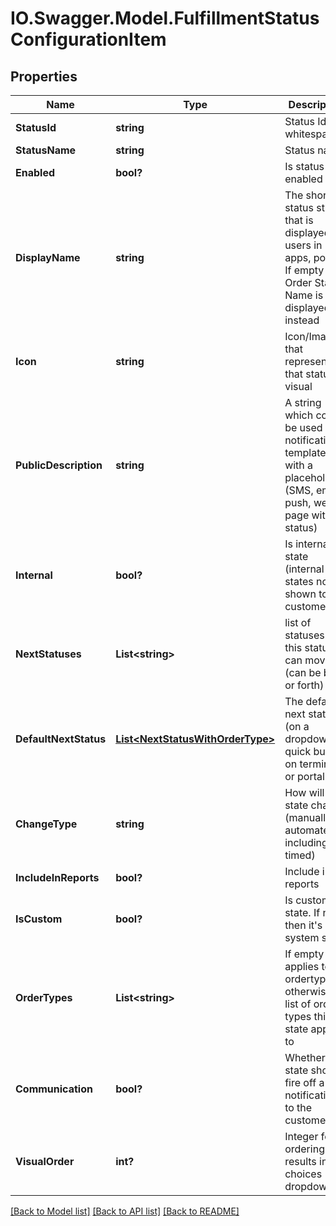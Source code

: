 # IO.Swagger.Model.FulfillmentStatusConfigurationItem
## Properties

Name | Type | Description | Notes
------------ | ------------- | ------------- | -------------
**StatusId** | **string** | Status Id (no whitespaces) | [optional] 
**StatusName** | **string** | Status name | [optional] 
**Enabled** | **bool?** | Is status enabled | [optional] 
**DisplayName** | **string** | The short status string that is displayed to users in apps, portal. If empty then Order Status Name is displayed instead | [optional] 
**Icon** | **string** | Icon/Image that represents that status visual | [optional] 
**PublicDescription** | **string** | A string which could be used in notification templates with a placeholder (SMS, email, push, web page with status) | [optional] 
**Internal** | **bool?** | Is internal state (internal states not shown to customers) | [optional] 
**NextStatuses** | **List&lt;string&gt;** | list of statuses that this status can move to (can be back or forth) | [optional] 
**DefaultNextStatus** | [**List&lt;NextStatusWithOrderType&gt;**](NextStatusWithOrderType.md) | The default next status (on a dropdown or quick button on terminal or portal) | [optional] 
**ChangeType** | **string** | How will state change (manually or automated, including timed) | [optional] 
**IncludeInReports** | **bool?** | Include in reports | [optional] 
**IsCustom** | **bool?** | Is custom state. If not, then it&#39;s a system state | [optional] 
**OrderTypes** | **List&lt;string&gt;** | If empty then applies to all ordertypes, otherwise a list of order types this state applies to | [optional] 
**Communication** | **bool?** | Whether state should fire off a notification to the customer | [optional] 
**VisualOrder** | **int?** | Integer for ordering results in choices (eg. dropdowns) | [optional] 

[[Back to Model list]](../README.md#documentation-for-models) [[Back to API list]](../README.md#documentation-for-api-endpoints) [[Back to README]](../README.md)

